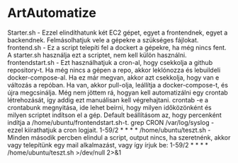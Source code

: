 # ArtAutomatize
Starter.sh - Ezzel elindíthatunk két EC2 gépet, egyet a frontendnek, egyet a backendnek.
  Felmásolhatjuk vele a gépekre a szükséges fájlokat.
frontend.sh - Ez a script telepíti fel a dockert a gépekre, ha még nincs fent.
  A starter.sh használja ezt a scriptet, nem kell külön használni.
frontendstart.sh - Ezt használhatjuk a cron-al, hogy csekkolja a github repository-t.
  Ha még nincs a gépen a repo, akkor leklónozza és lebuildeli docker-compose-al.
  Ha ez már megvan, akkor azt csekkolja, hogy van e változás a repóban.
  Ha van, akkor pull-olja, leállítja a docker-compose-t, és újra megcsinálja.
Még nem jöttem rá, hogyan kell automatizálni egy crontab létrehozását, így addig
ezt manuálisan kell végrehajtani.
crontab -e a crontabunk megnyitása, ide lehet beírni, hogy milyen időközönként és
milyen scriptet indítson el a gép. 
Default beállításom az, hogy percenként indítja a /home/ubuntu/frontendstart.sh-t.
grep CRON /var/log/syslog - ezzel kiírathatjuk a cron logjait.
1-59/2 * * * * /home/ubuntu/teszt.sh - Minden második percben elindul a script, output
nincs, ha szeretnénk, akkor vagy telepítünk egy mail alkalmazást, vagy így írjuk be:
1-59/2 * * * * /home/ubuntu/teszt.sh >/dev/null 2>&1